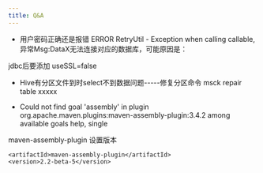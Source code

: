 ```yaml
---
title: Q&A
---
```


* 用户密码正确还是报错  ERROR RetryUtil - Exception when calling callable, 异常Msg:DataX无法连接对应的数据库，可能原因是：

jdbc后要添加 useSSL=false

* Hive有分区文件到时select不到数据问题-----修复分区命令 msck repair table xxxxx


*  Could not find goal 'assembly' in plugin org.apache.maven.plugins:maven-assembly-plugin:3.4.2 among available goals help, single

maven-assembly-plugin 设置版本
```
<artifactId>maven-assembly-plugin</artifactId>
<version>2.2-beta-5</version>
```